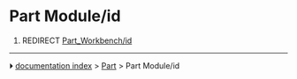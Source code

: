 # Part Module/id
1.  REDIRECT [Part_Workbench/id](Part_Workbench/id.md)



---
⏵ [documentation index](../README.md) > [Part](Part_Workbench.md) > Part Module/id
